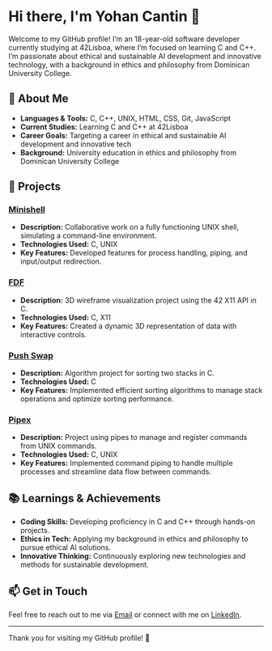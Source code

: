 # Hi there, I'm Yohan Cantin 👋

Welcome to my GitHub profile! I’m an 18-year-old software developer currently studying at 42Lisboa, where I’m focused on learning C and C++. I’m passionate about ethical and sustainable AI development and innovative technology, with a background in ethics and philosophy from Dominican University College.

## 🚀 About Me

- **Languages & Tools:** C, C++, UNIX, HTML, CSS, Git, JavaScript
- **Current Studies:** Learning C and C++ at 42Lisboa
- **Career Goals:** Targeting a career in ethical and sustainable AI development and innovative tech
- **Background:** University education in ethics and philosophy from Dominican University College

## 🌟 Projects

### [Minishell]()
- **Description:** Collaborative work on a fully functioning UNIX shell, simulating a command-line environment.
- **Technologies Used:** C, UNIX
- **Key Features:** Developed features for process handling, piping, and input/output redirection.

### [FDF](https://github.com/Cremdemout1/FdF)
- **Description:** 3D wireframe visualization project using the 42 X11 API in C.
- **Technologies Used:** C, X11
- **Key Features:** Created a dynamic 3D representation of data with interactive controls.

### [Push Swap](https://github.com/Cremdemout1/push_swap)
- **Description:** Algorithm project for sorting two stacks in C.
- **Technologies Used:** C
- **Key Features:** Implemented efficient sorting algorithms to manage stack operations and optimize sorting performance.

### [Pipex](https://github.com/Cremdemout1/42pipex)
- **Description:** Project using pipes to manage and register commands from UNIX commands.
- **Technologies Used:** C, UNIX
- **Key Features:** Implemented command piping to handle multiple processes and streamline data flow between commands.

## 📚 Learnings & Achievements

- **Coding Skills:** Developing proficiency in C and C++ through hands-on projects.
- **Ethics in Tech:** Applying my background in ethics and philosophy to pursue ethical AI solutions.
- **Innovative Thinking:** Continuously exploring new technologies and methods for sustainable development.

## 📫 Get in Touch

Feel free to reach out to me via [Email](mailto:yohancantin22@gmail.com) or connect with me on [LinkedIn](www.linkedin.com/in/yohan-cantin-562867240).

---

Thank you for visiting my GitHub profile! 🎉
